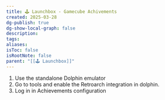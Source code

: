 ```yaml
---
title: 🕹️ Launchbox - Gamecube Achivements
created: 2025-03-28
dg-publish: true
dg-show-local-graph: false
description: 
tags: 
aliases: 
isToc: false
isRootNote: false
parent: "[[🕹️ Launchbox]]"
---
```

1. Use the standalone Dolphin emulator
2. Go to tools and enable the Retroarch integration in dolphin. 
3. Log in in Achievements configuration